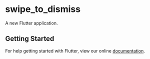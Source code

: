 # swipe_to_dismiss

A new Flutter application.

## Getting Started

For help getting started with Flutter, view our online
[documentation](https://flutter.io/).
